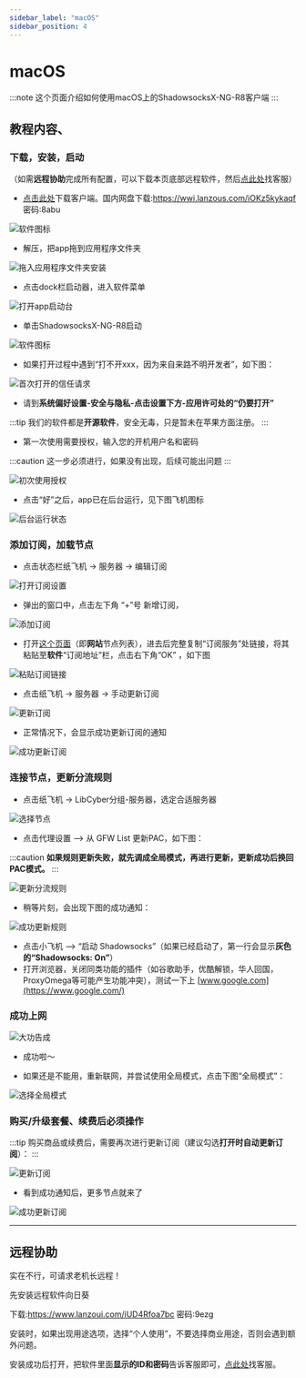 ```yaml
---
sidebar_label: "macOS"
sidebar_position: 4
---
```

# macOS

:::note
这个页面介绍如何使用macOS上的ShadowsocksX-NG-R8客户端
:::

## 教程内容、

### 下载，安装，启动

（如需**远程协助**完成所有配置，可以下载本页底部远程软件，然后[点此处](https://go.crisp.chat/chat/embed/?website_id=9bf1c6d9-b23b-4b0c-95aa-fbeac29d2be6)找客服）

- [点击此处](https://panel.libcyber.xyz/clients/ShadowsocksX-NG-R8-1.4.4.dmg)下载客户端。国内网盘下载:https://wwi.lanzous.com/iOKz5kykaqf 密码:8abu

![软件图标][dmg-icon]

- 解压，把app拖到应用程序文件夹

![拖入应用程序文件夹安装][install]

- 点击dock栏启动器，进入软件菜单

![打开app启动台][launchpad]

- 单击ShadowsocksX-NG-R8启动

![软件图标][app-icon]

- 如果打开过程中遇到“打不开xxx，因为来自来路不明开发者”，如下图：

![首次打开的信任请求][trust]

- 请到**系统偏好设置-安全与隐私-点击设置下方-应用许可处的“仍要打开”**

:::tip
我们的软件都是**开源软件**，安全无毒，只是暂未在苹果方面注册。
:::

- 第一次使用需要授权，输入您的开机用户名和密码

:::caution
这一步必须进行，如果没有出现，后续可能出问题
:::

![初次使用授权][authorize]

- 点击“好”之后，app已在后台运行，见下图飞机图标

![后台运行状态][running]

### 添加订阅，加载节点

- 点击状态栏纸飞机 -> 服务器 -> 编辑订阅 

![打开订阅设置][sub-setting]

- 弹出的窗口中，点击左下角 “+”号 新增订阅，

![添加订阅][add-sub]

- 打开[这个页面](https://panel.libcyber.xyz/nodeList)（即**网站**节点列表），进去后完整复制“订阅服务”处链接，将其粘贴至**软件**“订阅地址”栏，点击右下角“OK” ，如下图

![粘贴订阅链接][paste-link]

- 点击纸飞机 -> 服务器 -> 手动更新订阅 


![更新订阅][update-node]


- 正常情况下，会显示成功更新订阅的通知

![成功更新订阅][update-node-success]


### 连接节点，更新分流规则

- 点击纸飞机 -> LibCyber分组-服务器，选定合适服务器 

![选择节点][select-node]


- 点击代理设置 --> 从 GFW List 更新PAC，如下图：

:::caution
**如果规则更新失败，就先调成全局模式，再进行更新，更新成功后换回PAC模式。**
:::

![更新分流规则][update-pac]

- 稍等片刻，会出现下图的成功通知：

![成功更新规则][update-pac-success]


- 点击小飞机 --> “启动 Shadowsocks”（如果已经启动了，第一行会显示**灰色的“Shadowsocks: On”**）
- 打开浏览器，关闭同类功能的插件（如谷歌助手，优酷解锁，华人回国，ProxyOmega等可能产生功能冲突），测试一下上 [www.google.com](https://www.google.com/)


### 成功上网

![大功告成][success]

- 成功啦～

- 如果还是不能用，重新联网，并尝试使用全局模式，点击下图“全局模式”：

![选择全局模式][all-proxy]


### 购买/升级套餐、续费后必须操作

:::tip
购买商品或续费后，需要再次进行更新订阅（建议勾选**打开时自动更新订阅**）：
:::

![更新订阅][update-node]

- 看到成功通知后，更多节点就来了

![成功更新订阅][update-node-success]



---

## 远程协助

实在不行，可请求老机长远程！

先安装远程软件向日葵

下载:https://www.lanzoui.com/iUD4Rfoa7bc 密码:9ezg

安装时，如果出现用途选项，选择“个人使用”，不要选择商业用途，否则会遇到额外问题。

安装成功后打开，把软件里面**显示的ID和密码**告诉客服即可，[点此处](https://go.crisp.chat/chat/embed/?website_id=9bf1c6d9-b23b-4b0c-95aa-fbeac29d2be6)找客服。


[dmg-icon]: https://cdn.jsdelivr.net/gh/LibCyber/docs-cdn@v1.0.0/assets/shadow-macos/dmg-icon.jpg "安装包"
[install]: https://cdn.jsdelivr.net/gh/LibCyber/docs-cdn@v1.0.0/assets/shadow-macos/install.jpg "拖入应用程序文件夹安装"
[launchpad]: https://cdn.jsdelivr.net/gh/LibCyber/docs-cdn@v1.0.0/assets/shadow-macos/launchpad.jpg "打开app启动台"
[app-icon]: https://cdn.jsdelivr.net/gh/LibCyber/docs-cdn@v1.0.0/assets/shadow-macos/app-icon.jpg "软件图标"
[trust]: https://cdn.jsdelivr.net/gh/LibCyber/docs-cdn@v1.0.0/assets/shadow-macos/trust.jpg "首次打开的信任请求"
[authorize]: https://cdn.jsdelivr.net/gh/LibCyber/docs-cdn@v1.0.0/assets/shadow-macos/authorize.jpg "初次使用授权"
[running]: https://cdn.jsdelivr.net/gh/LibCyber/docs-cdn@v1.0.0/assets/shadow-macos/running.jpg "后台运行状态"
[sub-setting]: https://cdn.jsdelivr.net/gh/LibCyber/docs-cdn@v1.0.0/assets/shadow-macos/sub-setting.jpg "打开订阅设置"
[add-sub]: https://cdn.jsdelivr.net/gh/LibCyber/docs-cdn@v1.0.0/assets/shadow-macos/add-sub.jpg "添加订阅"
[paste-link]: https://cdn.jsdelivr.net/gh/LibCyber/docs-cdn@v1.0.0/assets/shadow-macos/paste-link.jpg "粘贴订阅链接"
[update-node]: https://cdn.jsdelivr.net/gh/LibCyber/docs-cdn@v1.0.0/assets/shadow-macos/update-node.jpg "更新订阅"
[update-node-success]: https://cdn.jsdelivr.net/gh/LibCyber/docs-cdn@v1.0.0/assets/shadow-macos/update-node-success.jpg "成功更新订阅"
[select-node]: https://cdn.jsdelivr.net/gh/LibCyber/docs-cdn@v1.0.0/assets/shadow-macos/select-node.jpg "选择节点"
[update-pac]: https://cdn.jsdelivr.net/gh/LibCyber/docs-cdn@v1.0.0/assets/shadow-macos/update-pac.jpg "更新分流规则"
[update-pac-success]: https://cdn.jsdelivr.net/gh/LibCyber/docs-cdn@v1.0.0/assets/shadow-macos/update-pac-success.jpg "成功更新规则"
[all-proxy]: https://cdn.jsdelivr.net/gh/LibCyber/docs-cdn@v1.0.0/assets/shadow-macos/all-proxy.jpg "选择全局模式"
[success]: https://cdn.jsdelivr.net/gh/LibCyber/docs-cdn@v1.0.0/assets/shadow-macos/success.jpg "大功告成"